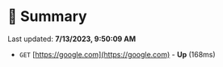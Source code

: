 # 📖 Summary
Last updated: **7/13/2023, 9:50:09 AM**

- `GET` [https://google.com](https://google.com) - **Up** (168ms)
